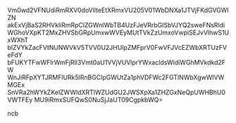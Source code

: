 Vm0wd2VFNUdiRmRXV0doVllteEtXRmxVU205V01WbDNXa1JTVjFKdGVGWlZN
akExVjBaS2RHVkliRmRpClZGWnlWbTB4UzFJeVRrbGlSbVJYQ2sweFNsRldi
WGhoVXpKT2MxZHVSbGRpUmxwWVEyMUtTVkZzUmxoVwpiSEJvVlhwS1UxWXhT
blZVYkZacFVtNUNWVkV5TVV0U2JHUlpZMFprV0FwVFJVcEZWbXRTUzFVeFdY
bFUKYTFwWFlrWmFjRll3Vmt0aU1VVjVUVlprYWxacldsWldiWGhMVkdkd2FW
WnJiRFpXYTJRMFlURk5lRnBGClpGWUtZa1phVDFWc2FGTlNWbXgwWlVWMGEx
SnVRa2hWYkZKelZWWldXRTlWZUdGU2JWSXpXa1ZHZGxNeQpUWHBhU0VWTFEy
MU9iRmxSUFQwS0NuSjJaUT09CgpkbWQ=

ncb